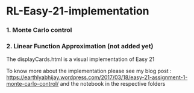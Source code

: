 # RL-Easy-21-implementation

### 1. Monte Carlo control

### 2. Linear Function Approximation (not added yet)

The displayCards.html is a visual implementation of Easy 21

To know more about the implementation please see my blog post : https://earthlyabhijay.wordpress.com/2017/03/18/easy-21-assignment-1-monte-carlo-control/ and the notebook in the respective folders
